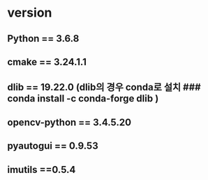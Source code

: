 


# version
## Python == 3.6.8
## cmake == 3.24.1.1
## dlib == 19.22.0 (dlib의 경우 conda로 설치 ### conda install -c conda-forge dlib )
## opencv-python == 3.4.5.20
## pyautogui == 0.9.53
## imutils ==0.5.4
